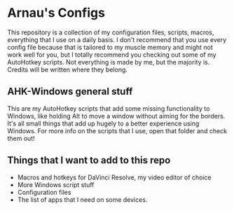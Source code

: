 # Arnau's Configs
This repository is a collection of my configuration files, scripts, macros, everything that I use on a daily basis.
I don't recommend that you use every config file because that is tailored to my muscle memory and might not work well for you, but I totally recommend you checking out some of my AutoHotkey scripts.
Not everything is made by me, but the majority is. Credits will be written where they belong.

## AHK-Windows general stuff
This are my AutoHotkey scripts that add some missing functionality to Windows, like holding Alt to move a window without aiming for the borders. It's all small things that add up hugely to a better experience using Windows. For more info on the scripts that I use, open that folder and check them out!

## Things that I want to add to this repo
- Macros and hotkeys for DaVinci Resolve, my video editor of choice
- More Windows script stuff
- Configuration files
- The list of apps that I need on some devices.